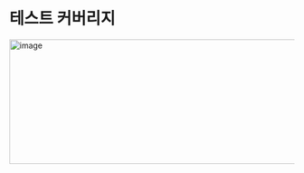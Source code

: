 # 테스트 커버리지
<img width="777" height="220" alt="image" src="https://github.com/user-attachments/assets/798636b2-8619-4560-b49c-91f90df1b4e4" />
